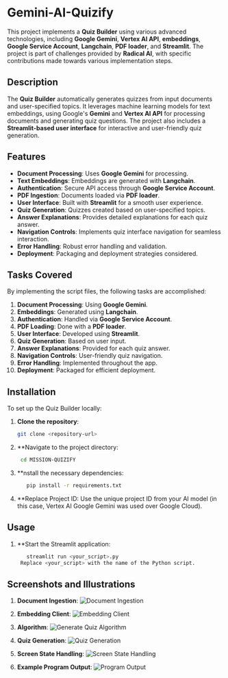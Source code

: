 # Gemini-AI-Quizify

This project implements a **Quiz Builder** using various advanced technologies, including **Google Gemini**, **Vertex AI API**, **embeddings**, **Google Service Account**, **Langchain**, **PDF loader**, and **Streamlit**. The project is part of challenges provided by **Radical AI**, with specific contributions made towards various implementation steps.

## Description

The **Quiz Builder** automatically generates quizzes from input documents and user-specified topics. It leverages machine learning models for text embeddings, using Google's **Gemini** and **Vertex AI API** for processing documents and generating quiz questions. The project also includes a **Streamlit-based user interface** for interactive and user-friendly quiz generation.

## Features
- **Document Processing**: Uses **Google Gemini** for processing.
- **Text Embeddings**: Embeddings are generated with **Langchain**.
- **Authentication**: Secure API access through **Google Service Account**.
- **PDF Ingestion**: Documents loaded via **PDF loader**.
- **User Interface**: Built with **Streamlit** for a smooth user experience.
- **Quiz Generation**: Quizzes created based on user-specified topics.
- **Answer Explanations**: Provides detailed explanations for each quiz answer.
- **Navigation Controls**: Implements quiz interface navigation for seamless interaction.
- **Error Handling**: Robust error handling and validation.
- **Deployment**: Packaging and deployment strategies considered.

## Tasks Covered
By implementing the script files, the following tasks are accomplished:
1. **Document Processing**: Using **Google Gemini**.
2. **Embeddings**: Generated using **Langchain**.
3. **Authentication**: Handled via **Google Service Account**.
4. **PDF Loading**: Done with a **PDF loader**.
5. **User Interface**: Developed using **Streamlit**.
6. **Quiz Generation**: Based on user input.
7. **Answer Explanations**: Provided for each quiz answer.
8. **Navigation Controls**: User-friendly quiz navigation.
9. **Error Handling**: Implemented throughout the app.
10. **Deployment**: Packaged for efficient deployment.

## Installation

To set up the Quiz Builder locally:

1. **Clone the repository**:
   ```bash
   git clone <repository-url>
2. **Navigate to the project directory:
   ```bash
    cd MISSION-QUIZIFY
3. **nstall the necessary dependencies:
   ```bash
      pip install -r requirements.txt

4. **Replace Project ID: Use the unique project ID from your AI model (in this case, Vertex AI Google Gemini was used over Google Cloud).          

## Usage
1. **Start the Streamlit application:
   ```bash
      streamlit run <your_script>.py
    Replace <your_script> with the name of the Python script.

## Screenshots and Illustrations

1. **Document Ingestion**:
   ![Document Ingestion](images/documentingest.png)


2. **Embedding Client**:
   ![Embedding Client](images/embedding.png)

3. **Algorithm**: 
   ![Generate Quiz Algorithm](images/generatedquizalogo.png)   

4. **Quiz Generation**:
   ![Quiz Generation](images/generatedquizinjason.png)



5. **Screen State Handling**:
   ![Screen State Handling](images/screenstatehandling.png)

6. **Example Program Output**:
   ![Program Output](images/generatedquiz.png)
